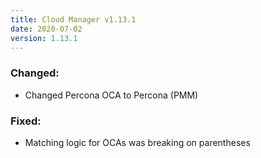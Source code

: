 ```yaml
---
title: Cloud Manager v1.13.1
date: 2020-07-02
version: 1.13.1
---
```


### Changed:

- Changed Percona OCA to Percona (PMM)

### Fixed:

- Matching logic for OCAs was breaking on parentheses
